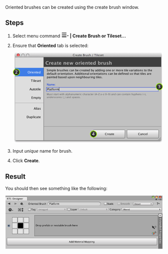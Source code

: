 Oriented brushes can be created using the create brush window.


## Steps

1. Select menu command **![tool menu](../img/menu-button.png) | Create Brush or Tileset...**


2. Ensure that **Oriented** tab is selected:

   ![Create brush or tileset window with "Oriented" section selected.](../img/brush/create-oriented-brush-window.png)


3. Input *unique* name for brush.


4. Click **Create**.



## Result

You should then see something like the following:

![Brush designer window with newly created oriented brush selected.](../img/brush/create-oriented-brush-result.png)
